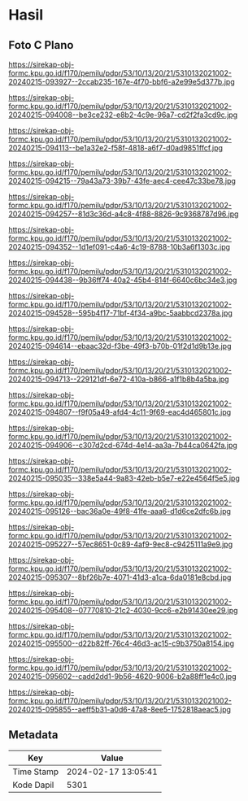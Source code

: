 # Hasil

## Foto C Plano

https://sirekap-obj-formc.kpu.go.id/f170/pemilu/pdpr/53/10/13/20/21/5310132021002-20240215-093927--2ccab235-167e-4f70-bbf6-a2e99e5d377b.jpg

https://sirekap-obj-formc.kpu.go.id/f170/pemilu/pdpr/53/10/13/20/21/5310132021002-20240215-094008--be3ce232-e8b2-4c9e-96a7-cd2f2fa3cd9c.jpg

https://sirekap-obj-formc.kpu.go.id/f170/pemilu/pdpr/53/10/13/20/21/5310132021002-20240215-094113--be1a32e2-f58f-4818-a6f7-d0ad9851ffcf.jpg

https://sirekap-obj-formc.kpu.go.id/f170/pemilu/pdpr/53/10/13/20/21/5310132021002-20240215-094215--79a43a73-39b7-43fe-aec4-cee47c33be78.jpg

https://sirekap-obj-formc.kpu.go.id/f170/pemilu/pdpr/53/10/13/20/21/5310132021002-20240215-094257--81d3c36d-a4c8-4f88-8826-9c9368787d96.jpg

https://sirekap-obj-formc.kpu.go.id/f170/pemilu/pdpr/53/10/13/20/21/5310132021002-20240215-094352--1d1ef091-c4a6-4c19-8788-10b3a6f1303c.jpg

https://sirekap-obj-formc.kpu.go.id/f170/pemilu/pdpr/53/10/13/20/21/5310132021002-20240215-094438--9b36ff74-40a2-45b4-814f-6640c6bc34e3.jpg

https://sirekap-obj-formc.kpu.go.id/f170/pemilu/pdpr/53/10/13/20/21/5310132021002-20240215-094528--595b4f17-71bf-4f34-a9bc-5aabbcd2378a.jpg

https://sirekap-obj-formc.kpu.go.id/f170/pemilu/pdpr/53/10/13/20/21/5310132021002-20240215-094614--ebaac32d-f3be-49f3-b70b-01f2d1d9b13e.jpg

https://sirekap-obj-formc.kpu.go.id/f170/pemilu/pdpr/53/10/13/20/21/5310132021002-20240215-094713--229121df-6e72-410a-b866-a1f1b8b4a5ba.jpg

https://sirekap-obj-formc.kpu.go.id/f170/pemilu/pdpr/53/10/13/20/21/5310132021002-20240215-094807--f9f05a49-afd4-4c11-9f69-eac4d465801c.jpg

https://sirekap-obj-formc.kpu.go.id/f170/pemilu/pdpr/53/10/13/20/21/5310132021002-20240215-094906--c307d2cd-674d-4e14-aa3a-7b44ca0642fa.jpg

https://sirekap-obj-formc.kpu.go.id/f170/pemilu/pdpr/53/10/13/20/21/5310132021002-20240215-095035--338e5a44-9a83-42eb-b5e7-e22e4564f5e5.jpg

https://sirekap-obj-formc.kpu.go.id/f170/pemilu/pdpr/53/10/13/20/21/5310132021002-20240215-095126--bac36a0e-49f8-41fe-aaa6-d1d6ce2dfc6b.jpg

https://sirekap-obj-formc.kpu.go.id/f170/pemilu/pdpr/53/10/13/20/21/5310132021002-20240215-095227--57ec8651-0c89-4af9-9ec8-c9425111a9e9.jpg

https://sirekap-obj-formc.kpu.go.id/f170/pemilu/pdpr/53/10/13/20/21/5310132021002-20240215-095307--8bf26b7e-4071-41d3-a1ca-6da0181e8cbd.jpg

https://sirekap-obj-formc.kpu.go.id/f170/pemilu/pdpr/53/10/13/20/21/5310132021002-20240215-095408--07770810-21c2-4030-9cc6-e2b91430ee29.jpg

https://sirekap-obj-formc.kpu.go.id/f170/pemilu/pdpr/53/10/13/20/21/5310132021002-20240215-095500--d22b82ff-76c4-46d3-ac15-c9b3750a8154.jpg

https://sirekap-obj-formc.kpu.go.id/f170/pemilu/pdpr/53/10/13/20/21/5310132021002-20240215-095602--cadd2dd1-9b56-4620-9006-b2a88ff1e4c0.jpg

https://sirekap-obj-formc.kpu.go.id/f170/pemilu/pdpr/53/10/13/20/21/5310132021002-20240215-095855--aeff5b31-a0d6-47a8-8ee5-1752818aeac5.jpg


## Metadata

| Key        | Value               |
| ---------- | ------------------- |
| Time Stamp | 2024-02-17 13:05:41 |
| Kode Dapil | 5301                |



